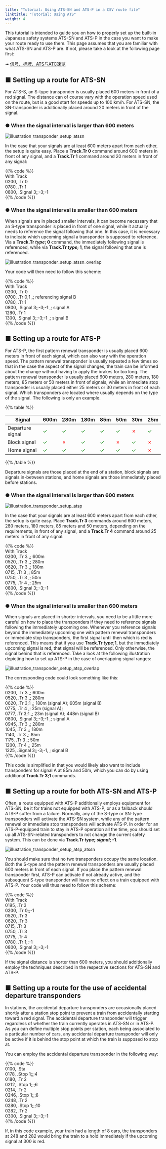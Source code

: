 ```yaml
---
title: "Tutorial: Using ATS-SN and ATS-P in a CSV route file"
linktitle: "Tutorial: Using ATS"
weight: 4
---
```


This tutorial is intended to guide you on how to properly set up the built-in Japanese safety systems ATS-SN and ATS-P in the case you want to make your route ready to use them. This page assumes that you are familiar with what ATS-SN and ATS-P are. If not, please take a look at the following page first:

➟ [信号、标牌、ATS与ATC速览](https://openbve-project.net/play-japanese/)

## ■ Setting up a route for ATS-SN

For ATS-S, an S-type transponder is usually placed 600 meters in front of a red signal. The distance can of course vary with the operation speed used on the route, but is a good start for speeds up to 100 km/h. For ATS-SN, the SN-transponder is additionally placed around 20 meters in front of the signal.

### ● When the signal interval is larger than 600 meters

![illustration_transponder_setup_atssn](/images/illustration_transponder_setup_atssn.png)

In the case that your signals are at least 600 meters apart from each other, the setup is quite easy. Place a **Track.Tr 0** command around 600 meters in front of any signal, and a **Track.Tr 1** command around 20 meters in front of any signal:

{{% code %}}  
With Track  
0200, .Tr 0  
0780, .Tr 1  
0800, .Signal 3;;-3;-1  
{{% /code %}}

### ● When the signal interval is smaller than 600 meters

When signals are in placed smaller intervals, it can become necessary that an S-type transponder is placed in front of one signal, while it actually needs to reference the signal following that one. In this case, it is necessary to indicate which upcoming signal a transponder is supposed to reference. Via a **Track.Tr _type_; 0** command, the immediately following signal is referenced, while via **Track.Tr _type_; 1**, the signal following that one is referenced.

![illustration_transponder_setup_atssn_overlap](/images/illustration_transponder_setup_atssn_overlap.png)

Your code will then need to follow this scheme:

{{% code %}}  
With Track  
0200, .Tr 0  
0700, .Tr 0;1 ,; referencing signal B  
0780, .Tr 1  
0800, .Signal 3;;-3;-1 ,; signal A  
1280, .Tr 1  
1300, .Signal 3;;-3;-1 ,; signal B  
{{% /code %}}

## ■ Setting up a route for ATS-P

For ATS-P, the first pattern renewal transponder is usually placed 600 meters in front of each signal, which can also vary with the operation speed. The pattern renewal transponder is usually repeated a few times so that in the case the aspect of the signal changes, the train can be informed about the change without having to apply the brakes for too long. The pattern renewal transponder is usually placed 600 meters, 280 meters, 180 meters, 85 meters or 50 meters in front of signals, while an immediate stop transponder is usually placed either 25 meters or 30 meters in front of each signal. Which transponders are located where usually depends on the type of the signal. The following is only an example.

{{% table %}}

| Signal           | 600m                         | 280m                         | 180m                         | 85m                          | 50m                          | 30m                          | 25m                          |
| ---------------- | ---------------------------- | ---------------------------- | ---------------------------- | ---------------------------- | ---------------------------- | ---------------------------- | ---------------------------- |
| Departure signal | <font color="green">✓</font> | <font color="green">✓</font> | <font color="green">✓</font> | <font color="green">✓</font> | <font color="green">✓</font> | <font color="red">✗</font>   | <font color="green">✓</font> |
| Block signal     | <font color="green">✓</font> | <font color="red">✗</font>   | <font color="green">✓</font> | <font color="green">✓</font> | <font color="red">✗</font>   | <font color="green">✓</font> | <font color="red">✗</font>   |
| Home signal      | <font color="green">✓</font> | <font color="green">✓</font> | <font color="green">✓</font> | <font color="green">✓</font> | <font color="green">✓</font> | <font color="green">✓</font> | <font color="red">✗</font>   |

{{% /table %}}

Departure signals are those placed at the end of a station, block signals are signals in-between stations, and home signals are those immediately placed before stations.

### ● When the signal interval is larger than 600 meters

![illustration_transponder_setup_atsp](/images/illustration_transponder_setup_atsp.png)

In the case that your signals are at least 600 meters apart from each other, the setup is quite easy. Place **Track.Tr 3** commands around 600 meters, 280 meters, 180 meters, 85 meters and 50 meters, depending on the requirements, in front of any signal, and a **Track.Tr 4** command around 25 meters in front of any signal:

{{% code %}}  
With Track  
0200, .Tr 3 ,; 600m  
0520, .Tr 3 ,; 280m  
0620, .Tr 3 ,; 180m  
0715, .Tr 3 ,; 85m  
0750, .Tr 3 ,; 50m  
0775, .Tr 4 ,; 25m  
0800, .Signal 3;;-3;-1  
{{% /code %}}

### ● When the signal interval is smaller than 600 meters

When signals are placed in shorter intervals, you need to be a little more careful on how to place the transponders if they need to reference signals following the immediately upcoming one. Whenever you reference signals beyond the immediately upcoming one with pattern renewal transponders or immediate stop transponders, the first signal until then which is red is referenced. This means that if you use **Track.Tr _type_;1**, but the immediately upcoming signal is red, that signal will be referenced. Only otherwise, the signal behind that is referenced. Take a look at the following illustration depicting how to set up ATS-P in the case of overlapping signal ranges:

![illustration_transponder_setup_atsp_overlap](/images/illustration_transponder_setup_atsp_overlap.png)

The corresponding code could look something like this:

{{% code %}}  
0200, .Tr 3 ,; 600m  
0520, .Tr 3 ,; 280m  
0620, .Tr 3;1 ,; 180m (signal A); 605m (signal B)  
0775, .Tr 4 ,; 25m (signal A);  
0777, .Tr 3;1 ,; 23m (signal A); 448m (signal B)  
0800, .Signal 3;;-3;-1 ,; signal A  
0945, .Tr 3 ,; 280m  
1045, .Tr 3 ,; 180m  
1140, .Tr 3 ,; 85m  
1175, .Tr 3 ,; 50m  
1200, .Tr 4 ,; 25m  
1225, .Signal 3;;-3;-1, ; signal B  
{{% /code %}}

This code is simplified in that you would likely also want to include transponders for signal A at 85m and 50m, which you can do by using additional **Track.Tr 3;1** commands.

## ■ Setting up a route for both ATS-SN and ATS-P

Often, a route equipped with ATS-P additionally employs equipment for ATS-SN, be it for trains not equipped with ATS-P, or as a fallback should ATS-P suffer from a failure. Normally, any of the S-type or SN-type transponders will activate the ATS-SN system, while any of the pattern renewal or immediate stop transponders will activate ATS-P. In order for an ATS-P-equipped train to stay in ATS-P operation all the time, you should set up all ATS-SN-related transponders to not change the current safety system. This can be done via **Track.Tr _type_; _signal_; -1**.

![illustration_transponder_setup_atsp_atssn](/images/illustration_transponder_setup_atsp_atssn.png)

You should make sure that no two transponders occupy the same location. Both the S-type and the pattern renewal transponders are usually placed 600 meters in front of each signal. If you place the pattern renewal transponder first, ATS-P can activate if not already active, and the subsequent S-type transponder will have no effect on a train equipped with ATS-P. Your code will thus need to follow this scheme:

{{% code %}}  
With Track  
0195, .Tr 3  
0200, .Tr 0;;-1  
0520, .Tr 3  
0620, .Tr 3  
0715, .Tr 3  
0750, .Tr 3  
0775, .Tr 4  
0780, .Tr 1;;-1  
0800, .Signal 3;;-3;-1  
{{% /code %}}

If the signal distance is shorter than 600 meters, you should additionally employ the techniques described in the respective sections for ATS-SN and ATS-P.

## ■ Setting up a route for the use of accidental departure transponders

In stations, the accidental departure transponders are occasionally placed shortly after a station stop point to prevent a train from accidentally starting toward a red signal. The accidental departure transponder will trigger regardless of whether the train currently operates in ATS-SN or in ATS-P. As you can define multiple stop points per station, each being associated to a particular number of cars, any accidental departure transponder will only be active if it is behind the stop point at which the train is supposed to stop at.

You can employ the accidental departure transponder in the following way:

{{% code %}}  
0100, .Sta  
0178, .Stop 1;;;4  
0180, .Tr 2  
0212, .Stop 1;;;6  
0214, .Tr 2  
0246, .Stop 1;;;8  
0248, .Tr 2  
0280, .Stop 1;;;10  
0282, .Tr 2  
0300, .Signal 3;;-3;-1  
{{% /code %}}

If, in this code example, your train had a length of 8 cars, the transponders at 248 and 282 would bring the train to a hold immediately if the upcoming signal at 300 is red. 
